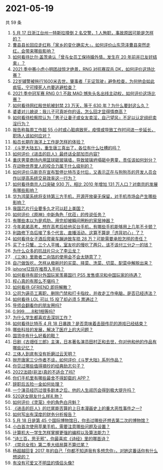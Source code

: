 # 2021-05-19

共 59 条

<!-- BEGIN -->
<!-- 最后更新时间 Wed May 19 2021 01:36:50 GMT+0800 (China Standard Time) -->

1. [5 月 17 日浙江台州一特斯拉撞倒 2 名交警，1
   人殉职，事故原因可能是怎样的？](https://www.zhihu.com/question/460003832)
2. [曹县县长回应走红称「家乡的变化确实大」，如何评价山东菏泽曹县突然走红，会带来哪些影响？](https://www.zhihu.com/question/460089541)
3. [如何看待比尔·盖茨承认「曾与女员工保持婚外情，发生在 20
   年前并已友好结束」？](https://www.zhihu.com/question/460064207)
4. [2021 季中赛小虎小明团战惊才绝景，RNG 对抗赛双杀
   DK，如何评价这场比赛？](https://www.zhihu.com/question/460167203)
5. [22岁辅警被拖行1600米去世，肇事者「无证驾驶」避免检查，为何他会如此疯狂，宁可撞死人也要逃避检查？](https://www.zhihu.com/question/460135941)
6. [2021 季中冠军赛 RNG 0:1 不敌 MAD
   憾失头名出线主动权，如何评价这场比赛？](https://www.zhihu.com/question/460195556)
7. [如何看待网红殷世航被封禁 23 万天，等于 630
   年？为什么要封这么久？](https://www.zhihu.com/question/459925437)
8. [婆婆对儿媳说：我儿子可真听你的话，怎么回才显得情商高？](https://www.zhihu.com/question/431787513)
9. [如何看待检察院认为「男子让妻子或女友卖淫，自己望风」不足以认定组织卖淫行为？](https://www.zhihu.com/question/459692463)
10. [报告称每周工作超 55
    小时或心脏病致死，疫情或导致工作时间进一步延长，职场人该如何应对？](https://www.zhihu.com/question/460063511)
11. [船员长期在海洋上工作是怎样的体验？](https://www.zhihu.com/question/29298020)
12. [《斗罗大陆五》，重生唐三真出了，各位有什么吐槽的吗？](https://www.zhihu.com/question/459557005)
13. [如何评价《进击的巨人》最终话全部加页内容?](https://www.zhihu.com/question/460186596)
14. [重庆男童商场内用篮球砸玻璃墙，导致玻璃坍塌砸中男童，责任该如何划分？](https://www.zhihu.com/question/459951061)
15. [在动物世界里人的咬合力属于什么级别的？](https://www.zhihu.com/question/459408371)
16. [如何评价马斯克在宣布暂停比特币支付后，又表示正在与狗狗币的开发人员合作以提高系统交易效率这一行为？](https://www.zhihu.com/question/459406032)
17. [如何看待南京人口突破 930 万，相比 2010 年增加 131
    万人口？对南京的发展有哪些影响？](https://www.zhihu.com/question/460073729)
18. [华为鸿蒙系统将支持第三方手机，开源开放毫无保留，对手机市场会产生哪些影响？](https://www.zhihu.com/question/460090403)
19. [我国芯片行业要多久才可以赶上美国？](https://www.zhihu.com/question/403452621)
20. [如何评价《原神》中新角色「优菈」的传说任务？](https://www.zhihu.com/question/460157064)
21. [有哪些本以为是鸡肋，用完却被瞬间圈粉的家居神器？](https://www.zhihu.com/question/359026960)
22. [今年弟弟高考，想在高考后给他买台手机，有哪些手机能够用上几年不卡顿？](https://www.zhihu.com/question/459230225)
23. [利路修下岛后接了多个代言、直播活动，这算不算是「违背初心」了？](https://www.zhihu.com/question/460088683)
24. [如何看待女子酒后爬豪车蹦迪致车损 28
    万？可能需要承担怎样的责任？](https://www.zhihu.com/question/459759486)
25. [买了十只蟹，三个人平摊，室友吃的慢吃了两只，该不该付三分之一的钱？](https://www.zhihu.com/question/455193507)
26. [为什么众多的抗战片只火了李云龙？](https://www.zhihu.com/question/268674369)
27. [《三体》里歌者二向箔的使用会不会太随意了？](https://www.zhihu.com/question/459124778)
28. [自己做饭吃，怎样从极耗时的买菜、择菜、洗菜、切菜、配菜中解脱出来？](https://www.zhihu.com/question/22903687)
29. [iphone12现在推荐入手吗？](https://www.zhihu.com/question/444574639)
30. [如何看待有部分外国玩家羡慕国行 PS5
    发售盛况和中国玩家的待遇？](https://www.zhihu.com/question/459685754)
31. [程心真的有那么不堪吗？](https://www.zhihu.com/question/418036982)
32. [如何看待 GFRIEND 即将解散？](https://www.zhihu.com/question/460090159)
33. [公司为逼员工离职，删除门禁和打卡指纹，并收走工作电脑，是否已经违法？](https://www.zhihu.com/question/458446577)
34. [如何看待 LOL 可以 15 投了却必须 5 票通过？](https://www.zhihu.com/question/460061128)
35. [导师会翻看你的朋友圈吗?](https://www.zhihu.com/question/377742704)
36. [0.999......8和1相等吗?](https://www.zhihu.com/question/459883219)
37. [为什么学生都喜欢去深圳工作？](https://www.zhihu.com/question/442868905)
38. [如何看待比特币 4 月 18
    日暴跌？是否意味着击鼓传花的游戏已经结束？](https://www.zhihu.com/question/455237775)
39. [哪些科技的发展，解决了医疗上的大问题？](https://www.zhihu.com/question/459947188)
40. [国货中有什么好看的鞋？](https://www.zhihu.com/question/278654959)
41. [日剧《古畑任三郎》主演，日本著名演员田村正和去世，你对他和他的作品有哪些记忆？](https://www.zhihu.com/question/460168527)
42. [三体人到底有没有折磨过云天明？](https://www.zhihu.com/question/459076670)
43. [抛开唐家三少作者不谈，如何评价《斗罗大陆》系列作品？](https://www.zhihu.com/question/458675311)
44. [你见过哪些值得摘抄的经典励志句子？](https://www.zhihu.com/question/447620837)
45. [2022法硕(非法)真的不适合了吗?](https://www.zhihu.com/question/438205558)
46. [你们手机里有哪些最舍不得卸载的 APP？](https://www.zhihu.com/question/427095722)
47. [辞职后五险一金如何处理？](https://www.zhihu.com/question/54840341)
48. [一个演员经历过很多剧本之后，他的人生阅历会得到极大提升吗？](https://www.zhihu.com/question/455251862)
49. [520送女朋友什么样礼物？](https://www.zhihu.com/question/458252305)
50. [如何评价《灵笼》中的角色白月魁？](https://www.zhihu.com/question/458161195)
51. [《进击的巨人》的烂尾能否算的上日本漫画史上的重大恶性事件之一?](https://www.zhihu.com/question/453573225)
52. [如何写出有深度的财务分析报告？](https://www.zhihu.com/question/38624533)
53. [5 月 18 日是第 45
    个国际博物馆日，你去过哪些还想去第二次的博物馆？](https://www.zhihu.com/question/460050202)
54. [小白首次使用苹果手机，需要注意哪些问题及设置？](https://www.zhihu.com/question/361796127)
55. [计算机大一学生怎样掌握更强的编程以及算法能力？](https://www.zhihu.com/question/444269929)
56. [“诗三百，思无邪”，你最喜欢《诗经》里的哪首诗？](https://www.zhihu.com/question/459755903)
57. [《禁忌女孩》第二季大结局算不算烂尾？](https://www.zhihu.com/question/458737109)
58. [杨超越回复 2017
    年的自己「你都不知道我有多想念你」，对她这番话你有什么想说的？](https://www.zhihu.com/question/459691259)
59. [有没有可爱又不明显的情侣头像?](https://www.zhihu.com/question/347976724)

<!-- END -->

